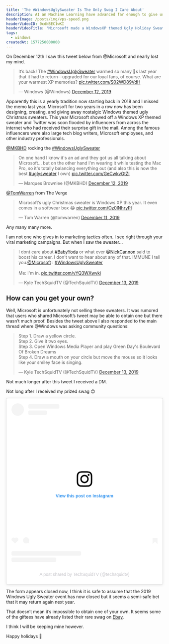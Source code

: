```yaml
---
title: 'The #WindowsUglySweater Is The Only Swag I Care About'
description: AI an Machine Learning have advanced far enough to give us a glimpse at what's to come in the next few years. Will humans ever be able to "download" their brains?
headerImage: /posts/img/vps-speed.png
headerVideoID: 0cdN8EC1wKI
headerVideoTitle: 'Microsoft made a WindowsXP themed Ugly Holiday Sweater AND I GOT ONE! #WindowsUglySweater (Unboxing)'
tags:
  - windows
createdAt: 1577250000000
---
```


On December 12th I saw this tweet below from @Microsoft and nearly lost my mind.

<blockquote class="twitter-tweet"><p lang="en" dir="ltr">It’s back! The <a href="https://twitter.com/hashtag/WindowsUglySweater?src=hash&amp;ref_src=twsrc%5Etfw">#WindowsUglySweater</a> warmed so many 💙s last year that it had to return—upgraded for our loyal fans, of course. What are your warmest XP memories? <a href="https://t.co/S02WD89VdH">pic.twitter.com/S02WD89VdH</a></p>&mdash; Windows (@Windows) <a href="https://twitter.com/Windows/status/1205170461803458562?ref_src=twsrc%5Etfw">December 12, 2019</a></blockquote> <script async src="https://platform.twitter.com/widgets.js" charset="utf-8"></script>

Apparently this is a yearly tradition now starting back in 2018 and I missed the memo last year. Microsoft for two years in a row now has been designing, creating, and giving away nostalgic Windows themed ugly Christmas sweaters. This year Microsoft showed off a Windows XP themed sweater and Twitter was soon flooded by influencers from across the internet who had received their surprise gift in the mail. Among the famous influencers were also large tech blog writers, Microsoft employees, and other industry professionals.

[@MKBHD](https://twitter.com/MKBHD) rocking the [#WindowsUglySweater](https://twitter.com/search?q=%23windowsuglysweater&src=typed_query)

<blockquote class="twitter-tweet"><p lang="en" dir="ltr">On one hand I know it&#39;s an ad and they got us all talking about Microsoft... but on the other hand I&#39;m wearing it while testing the Mac Pro, so it&#39;s totally balancing everything out (and also this is now the best <a href="https://twitter.com/hashtag/uglysweater?src=hash&amp;ref_src=twsrc%5Etfw">#uglysweater</a> I own) <a href="https://t.co/GeCwkvGtZI">pic.twitter.com/GeCwkvGtZI</a></p>&mdash; Marques Brownlee (@MKBHD) <a href="https://twitter.com/MKBHD/status/1205114919995215873?ref_src=twsrc%5Etfw">December 12, 2019</a></blockquote> <script async src="https://platform.twitter.com/widgets.js" charset="utf-8"></script>

[@TomWarren](https://twitter.com/tomwarren) from The Verge

<blockquote class="twitter-tweet"><p lang="en" dir="ltr">Microsoft’s ugly Christmas sweater is Windows XP this year. It even comes in a softwear box 😂 <a href="https://t.co/Oz0lNhryPI">pic.twitter.com/Oz0lNhryPI</a></p>&mdash; Tom Warren (@tomwarren) <a href="https://twitter.com/tomwarren/status/1204782275755495428?ref_src=twsrc%5Etfw">December 11, 2019</a></blockquote> <script async src="https://platform.twitter.com/widgets.js" charset="utf-8"></script>

Any many many more.

I am not one who gives in to marketing tactics often. I see right through your viral marketing campaigns. But when I saw the sweater…

<blockquote class="twitter-tweet"><p lang="en" dir="ltr">I dont care about <a href="https://twitter.com/hashtag/BabyYoda?src=hash&amp;ref_src=twsrc%5Etfw">#BabyYoda</a> or what ever <a href="https://twitter.com/NickCannon?ref_src=twsrc%5Etfw">@NickCannon</a> said to boost his career. I don&#39;t want to hear about any of that. IMMUNE I tell you.<a href="https://twitter.com/Microsoft?ref_src=twsrc%5Etfw">@Microsoft</a> : <a href="https://twitter.com/hashtag/WindowsUglySweater?src=hash&amp;ref_src=twsrc%5Etfw">#WindowsUglySweater</a> <br><br>Me: I&#39;m in. <a href="https://t.co/vYQ3WXwvki">pic.twitter.com/vYQ3WXwvki</a></p>&mdash; Kyle TechSquidTV (@TechSquidTV) <a href="https://twitter.com/TechSquidTV/status/1205543016276070400?ref_src=twsrc%5Etfw">December 13, 2019</a></blockquote> <script async src="https://platform.twitter.com/widgets.js" charset="utf-8"></script>

## How can you get your own?

Well, Microsoft is unfortunately not selling these sweaters. It was rumored that users who shared Microsoft’s tweet may be able to obtain one but there wasn’t much proof. Besides the tweet above I also responded to the main thread where @Windows was asking community questions:

<blockquote class="twitter-tweet"><p lang="en" dir="ltr">Step 1. Draw a yellow circle.<br>Step 2. Give it two eyes.<br>Step 3. Open Windows Media Player and play Green Day&#39;s Boulevard Of Broken Dreams<br>Step 4. Draw a mouth on your circle but move the mouse so it looks like your smiley face is singing.</p>&mdash; Kyle TechSquidTV (@TechSquidTV) <a href="https://twitter.com/TechSquidTV/status/1205543495840210946?ref_src=twsrc%5Etfw">December 13, 2019</a></blockquote> <script async src="https://platform.twitter.com/widgets.js" charset="utf-8"></script>

Not much longer after this tweet I received a DM.

<nuxt-picture src="./posts/img/Windows-lucky-day.jpg" alt="Twitter DM from microsoft"></nuxt-picture>

Not long after I received my prized swag 😍

<blockquote class="instagram-media" data-instgrm-captioned data-instgrm-permalink="https://www.instagram.com/p/B6d0pz4DAx1/?utm_source=ig_embed&amp;utm_campaign=loading" data-instgrm-version="13" style=" background:#FFF; border:0; border-radius:3px; box-shadow:0 0 1px 0 rgba(0,0,0,0.5),0 1px 10px 0 rgba(0,0,0,0.15); margin: 1px; max-width:540px; min-width:326px; padding:0; width:99.375%; width:-webkit-calc(100% - 2px); width:calc(100% - 2px);"><div style="padding:16px;"> <a href="https://www.instagram.com/p/B6d0pz4DAx1/?utm_source=ig_embed&amp;utm_campaign=loading" style=" background:#FFFFFF; line-height:0; padding:0 0; text-align:center; text-decoration:none; width:100%;" target="_blank"> <div style=" display: flex; flex-direction: row; align-items: center;"> <div style="background-color: #F4F4F4; border-radius: 50%; flex-grow: 0; height: 40px; margin-right: 14px; width: 40px;"></div> <div style="display: flex; flex-direction: column; flex-grow: 1; justify-content: center;"> <div style=" background-color: #F4F4F4; border-radius: 4px; flex-grow: 0; height: 14px; margin-bottom: 6px; width: 100px;"></div> <div style=" background-color: #F4F4F4; border-radius: 4px; flex-grow: 0; height: 14px; width: 60px;"></div></div></div><div style="padding: 19% 0;"></div> <div style="display:block; height:50px; margin:0 auto 12px; width:50px;"><svg width="50px" height="50px" viewBox="0 0 60 60" version="1.1" xmlns="https://www.w3.org/2000/svg" xmlns:xlink="https://www.w3.org/1999/xlink"><g stroke="none" stroke-width="1" fill="none" fill-rule="evenodd"><g transform="translate(-511.000000, -20.000000)" fill="#000000"><g><path d="M556.869,30.41 C554.814,30.41 553.148,32.076 553.148,34.131 C553.148,36.186 554.814,37.852 556.869,37.852 C558.924,37.852 560.59,36.186 560.59,34.131 C560.59,32.076 558.924,30.41 556.869,30.41 M541,60.657 C535.114,60.657 530.342,55.887 530.342,50 C530.342,44.114 535.114,39.342 541,39.342 C546.887,39.342 551.658,44.114 551.658,50 C551.658,55.887 546.887,60.657 541,60.657 M541,33.886 C532.1,33.886 524.886,41.1 524.886,50 C524.886,58.899 532.1,66.113 541,66.113 C549.9,66.113 557.115,58.899 557.115,50 C557.115,41.1 549.9,33.886 541,33.886 M565.378,62.101 C565.244,65.022 564.756,66.606 564.346,67.663 C563.803,69.06 563.154,70.057 562.106,71.106 C561.058,72.155 560.06,72.803 558.662,73.347 C557.607,73.757 556.021,74.244 553.102,74.378 C549.944,74.521 548.997,74.552 541,74.552 C533.003,74.552 532.056,74.521 528.898,74.378 C525.979,74.244 524.393,73.757 523.338,73.347 C521.94,72.803 520.942,72.155 519.894,71.106 C518.846,70.057 518.197,69.06 517.654,67.663 C517.244,66.606 516.755,65.022 516.623,62.101 C516.479,58.943 516.448,57.996 516.448,50 C516.448,42.003 516.479,41.056 516.623,37.899 C516.755,34.978 517.244,33.391 517.654,32.338 C518.197,30.938 518.846,29.942 519.894,28.894 C520.942,27.846 521.94,27.196 523.338,26.654 C524.393,26.244 525.979,25.756 528.898,25.623 C532.057,25.479 533.004,25.448 541,25.448 C548.997,25.448 549.943,25.479 553.102,25.623 C556.021,25.756 557.607,26.244 558.662,26.654 C560.06,27.196 561.058,27.846 562.106,28.894 C563.154,29.942 563.803,30.938 564.346,32.338 C564.756,33.391 565.244,34.978 565.378,37.899 C565.522,41.056 565.552,42.003 565.552,50 C565.552,57.996 565.522,58.943 565.378,62.101 M570.82,37.631 C570.674,34.438 570.167,32.258 569.425,30.349 C568.659,28.377 567.633,26.702 565.965,25.035 C564.297,23.368 562.623,22.342 560.652,21.575 C558.743,20.834 556.562,20.326 553.369,20.18 C550.169,20.033 549.148,20 541,20 C532.853,20 531.831,20.033 528.631,20.18 C525.438,20.326 523.257,20.834 521.349,21.575 C519.376,22.342 517.703,23.368 516.035,25.035 C514.368,26.702 513.342,28.377 512.574,30.349 C511.834,32.258 511.326,34.438 511.181,37.631 C511.035,40.831 511,41.851 511,50 C511,58.147 511.035,59.17 511.181,62.369 C511.326,65.562 511.834,67.743 512.574,69.651 C513.342,71.625 514.368,73.296 516.035,74.965 C517.703,76.634 519.376,77.658 521.349,78.425 C523.257,79.167 525.438,79.673 528.631,79.82 C531.831,79.965 532.853,80.001 541,80.001 C549.148,80.001 550.169,79.965 553.369,79.82 C556.562,79.673 558.743,79.167 560.652,78.425 C562.623,77.658 564.297,76.634 565.965,74.965 C567.633,73.296 568.659,71.625 569.425,69.651 C570.167,67.743 570.674,65.562 570.82,62.369 C570.966,59.17 571,58.147 571,50 C571,41.851 570.966,40.831 570.82,37.631"></path></g></g></g></svg></div><div style="padding-top: 8px;"> <div style=" color:#3897f0; font-family:Arial,sans-serif; font-size:14px; font-style:normal; font-weight:550; line-height:18px;"> View this post on Instagram</div></div><div style="padding: 12.5% 0;"></div> <div style="display: flex; flex-direction: row; margin-bottom: 14px; align-items: center;"><div> <div style="background-color: #F4F4F4; border-radius: 50%; height: 12.5px; width: 12.5px; transform: translateX(0px) translateY(7px);"></div> <div style="background-color: #F4F4F4; height: 12.5px; transform: rotate(-45deg) translateX(3px) translateY(1px); width: 12.5px; flex-grow: 0; margin-right: 14px; margin-left: 2px;"></div> <div style="background-color: #F4F4F4; border-radius: 50%; height: 12.5px; width: 12.5px; transform: translateX(9px) translateY(-18px);"></div></div><div style="margin-left: 8px;"> <div style=" background-color: #F4F4F4; border-radius: 50%; flex-grow: 0; height: 20px; width: 20px;"></div> <div style=" width: 0; height: 0; border-top: 2px solid transparent; border-left: 6px solid #f4f4f4; border-bottom: 2px solid transparent; transform: translateX(16px) translateY(-4px) rotate(30deg)"></div></div><div style="margin-left: auto;"> <div style=" width: 0px; border-top: 8px solid #F4F4F4; border-right: 8px solid transparent; transform: translateY(16px);"></div> <div style=" background-color: #F4F4F4; flex-grow: 0; height: 12px; width: 16px; transform: translateY(-4px);"></div> <div style=" width: 0; height: 0; border-top: 8px solid #F4F4F4; border-left: 8px solid transparent; transform: translateY(-4px) translateX(8px);"></div></div></div> <div style="display: flex; flex-direction: column; flex-grow: 1; justify-content: center; margin-bottom: 24px;"> <div style=" background-color: #F4F4F4; border-radius: 4px; flex-grow: 0; height: 14px; margin-bottom: 6px; width: 224px;"></div> <div style=" background-color: #F4F4F4; border-radius: 4px; flex-grow: 0; height: 14px; width: 144px;"></div></div></a><p style=" color:#c9c8cd; font-family:Arial,sans-serif; font-size:14px; line-height:17px; margin-bottom:0; margin-top:8px; overflow:hidden; padding:8px 0 7px; text-align:center; text-overflow:ellipsis; white-space:nowrap;"><a href="https://www.instagram.com/p/B6d0pz4DAx1/?utm_source=ig_embed&amp;utm_campaign=loading" style=" color:#c9c8cd; font-family:Arial,sans-serif; font-size:14px; font-style:normal; font-weight:normal; line-height:17px; text-decoration:none;" target="_blank">A post shared by TechSquidTV (@techsquidtv)</a></p></div></blockquote> <script async src="//www.instagram.com/embed.js"></script>

The form appears closed now, I think it is safe to assume that the 2019 Windows Ugly Sweater event has now closed but it seems a semi-safe bet that it may return again next year.

That doesn’t mean it’s impossible to obtain one of your own. It seems some of the giftees have already listed their rare swag on [Ebay](https://rover.ebay.com/rover/1/711-53200-19255-0/1?ff3=4&pub=5575501551&toolid=10001&campid=5338530720&customid=WindowsUglySweater&mpre=https%3A%2F%2Fwww.ebay.com%2Fsch%2Fi.html%3F_from%3DR40%26_trksid%3Dm570.l1313%26_nkw%3Dwindows%2Bugly%2Bsweater%26_sacat%3D0).

<nuxt-picture src="./posts/img/ebay-windows-sweater.jpg" alt="Ebay Windows Ugly Christmas Sweater"></nuxt-picture>

I think I will be keeping mine however.

Happy holidays 🎉
